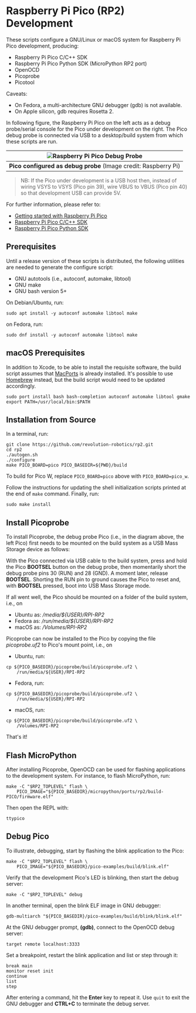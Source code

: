 # Raspberry Pi Pico (RP2) Development

These scripts configure a GNU/Linux or macOS system for Raspberry Pi
Pico development, producing:

- Raspberry Pi Pico C/C++ SDK
- Raspberry Pi Pico Python SDK (MicroPython RP2 port)
- OpenOCD
- Picoprobe
- Picotool

Caveats:

- On Fedora, a multi-architecture GNU debugger (gdb) is not available.
- On Apple silicon, gdb requires Rosetta 2.

In following figure, the Raspberry Pi Pico on the left acts as a debug
probe/serial console for the Pico under development on the right. The
Pico debug probe is connected via USB to a desktop/build system from
which these scripts are run.

| ![Raspberry Pi Pico Debug Probe](https://user-images.githubusercontent.com/418762/226142162-044a902f-0603-4857-870c-1cb7ce6d5d52.png) |
|:--:|
| **Pico configured as debug probe** (Image credit: Raspberry Pi)|

> NB: If the Pico under development is a USB host then, instead of
> wiring VSYS to VSYS (Pico pin 39), wire VBUS to VBUS (Pico pin 40)
> so that development USB can provide 5V.


For further information, please refer to:
- [Getting started with Raspberry Pi Pico](https://datasheets.raspberrypi.com/pico/getting-started-with-pico.pdf)
- [Raspberry Pi Pico C/C++ SDK](https://datasheets.raspberrypi.com/pico/raspberry-pi-pico-c-sdk.pdf)
- [Raspberry Pi Pico Python SDK](https://datasheets.raspberrypi.com/pico/raspberry-pi-pico-python-sdk.pdf)

## Prerequisites

Until a release version of these scripts is distributed, the following
utilities are needed to generate the configure script:

- GNU autotools (i.e., autoconf, automake, libtool)
- GNU make
- GNU bash version 5+

On Debian/Ubuntu, run:

```shell
sudo apt install -y autoconf automake libtool make
```

on Fedora, run:

```shell
sudo dnf install -y autoconf automake libtool make
```

## macOS Prerequisites

In addition to Xcode, to be able to install the requisite software,
the build script assumes that
[MacPorts](https://www.macports.org/install.php) is already installed.
It's possible to use [Homebrew](https://brew.sh) instead, but the
build script would need to be updated accordingly.

```shell
sudo port install bash bash-completion autoconf automake libtool gmake
export PATH=/usr/local/bin:$PATH
```

## Installation from Source

In a terminal, run:

```shell
git clone https://github.com/revolution-robotics/rp2.git
cd rp2
./autogen.sh
./configure
make PICO_BOARD=pico PICO_BASEDIR=${PWD}/build
```

To build for Pico W, replace `PICO_BOARD=pico` above with
`PICO_BOARD=pico_w`.

Follow the instructions for updating the shell initialization scripts
printed at the end of `make` command.  Finally, run:

```shell
sudo make install
```

## Install Picoprobe

To install Picoprobe, the debug probe Pico (i.e., in the diagram
above, the left Pico) first needs to be mounted on the build system as a
USB Mass Storage device as follows:

With the Pico connected via USB cable to the build system, press and
hold the Pico **BOOTSEL** button on the debug probe, then momentarily
short the debug probe pins 30 (RUN) and 28 (GND). A moment later,
release **BOOTSEL**. Shorting the RUN pin to ground causes the Pico to
reset and, with **BOOTSEL** pressed, boot into USB Mass Storage mode.

If all went well, the Pico should be mounted on a
folder of the build system, i.e., on

- Ubuntu as: _/media/${USER}/RPI-RP2_
- Fedora as: _/run/media/${USER}/RPI-RP2_
- macOS as: _/Volumes/RPI-RP2_

Picoprobe can now be installed to the Pico by copying the file _picoprobe.uf2_ to
Pico's mount point, i.e., on

- Ubuntu, run:

```shell
cp ${PICO_BASEDIR}/picoprobe/build/picoprobe.uf2 \
    /run/media/${USER}/RPI-RP2
```

- Fedora, run:

```shell
cp ${PICO_BASEDIR}/picoprobe/build/picoprobe.uf2 \
    /run/media/${USER}/RPI-RP2
```

- macOS, run:

```shell
cp ${PICO_BASEDIR}/picoprobe/build/picoprobe.uf2 \
    /Volumes/RPI-RP2
```

That's it!

## Flash MicroPython

After installing Picoprobe, OpenOCD can be used for flashing
applications to the development system.  For instance, to flash
MicroPython, run:

```shell
make -C "$RP2_TOPLEVEL" flash \
    PICO_IMAGE="${PICO_BASEDIR}/micropython/ports/rp2/build-PICO/firmware.elf"
```

Then open the REPL with:

```shell
ttypico
```

## Debug Pico

To illustrate, debugging, start by flashing the blink application to
the Pico:

```shell
make -C "$RP2_TOPLEVEL" flash \
    PICO_IMAGE="${PICO_BASEDIR}/pico-examples/build/blink.elf"
```

Verify that the development Pico's LED is blinking, then start the
debug server:

```shell
make -C "$RP2_TOPLEVEL" debug
```

In another terminal, open the blink ELF image in GNU debugger:

```shell
gdb-multiarch "${PICO_BASEDIR}/pico-examples/build/blink/blink.elf"
```

At the GNU debugger prompt, **(gdb)**, connect to the OpenOCD debug server:


```gdb
target remote localhost:3333
```

Set a breakpoint, restart the blink application and list or step
through it:

```gdb
break main
monitor reset init
continue
list
step
```

After entering a command, hit the **Enter** key to repeat it. Use `quit`
to exit the GNU debugger and **CTRL+C** to terminate the debug server.
